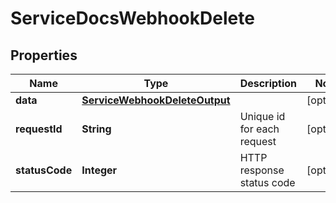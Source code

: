 

# ServiceDocsWebhookDelete


## Properties

| Name | Type | Description | Notes |
|------------ | ------------- | ------------- | -------------|
|**data** | [**ServiceWebhookDeleteOutput**](ServiceWebhookDeleteOutput.md) |  |  [optional] |
|**requestId** | **String** | Unique id for each request |  [optional] |
|**statusCode** | **Integer** | HTTP response status code |  [optional] |



